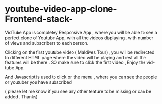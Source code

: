 # youtube-video-app-clone-Frontend-stack-

VidTube App is completey Responsive App , where you will be able to see a perfect clone of Youtube App, with all the videos displaying , with number of views and subscribers to each person.

Clicking on the first youtube video ( Maldives Tour) , you will be redirected to different HTML page where the video will be playing and rest all the features will be there .
SO make sure to click the first video , Enjoy the vid-tube App. 

And Javascript is used to click on the menu , where you can see the people or youtuber you have subscribed. 

( please let me know if you see any other feature to be missing or can be added . Thanks)
